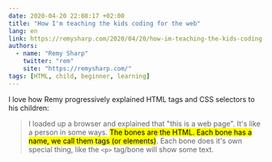 ```yaml
---
date: 2020-04-20 22:08:17 +02:00
title: "How I'm teaching the kids coding for the web"
lang: en
link: https://remysharp.com/2020/04/20/how-im-teaching-the-kids-coding-for-the-web
authors:
  - name: "Remy Sharp"
    twitter: "rem"
    site: "https://remysharp.com/"
tags: [HTML, child, beginner, learning]
---
```


I love how Remy progressively explained HTML tags and CSS selectors to his children:

> I loaded up a browser and explained that "this is a web page". It's like a person in some ways. <mark>The bones are the HTML. Each bone has a name, we call them tags (or elements)</mark>. Each bone does it's own special thing, like the `<p>` tag/bone will show some text.
